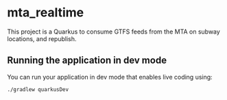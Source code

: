 # mta_realtime

This project is a Quarkus to consume GTFS feeds from the MTA on subway locations, and republish. 

## Running the application in dev mode

You can run your application in dev mode that enables live coding using:

```shell script
./gradlew quarkusDev
```

